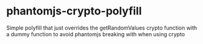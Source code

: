 # phantomjs-crypto-polyfill
Simple polyfill that just overrides the getRandomValues crypto function with a dummy function to avoid phantomjs breaking with when using crypto
